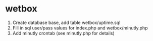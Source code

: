 # wetbox
1. Create database base, add table wetbox/uptime.sql
2. Fill in sql user/pass values for index.php and wetbox/minutly.php
3. Add minutly crontab (see minutly.php for details)
